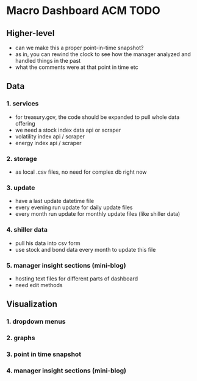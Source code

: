 # Macro Dashboard ACM TODO

## Higher-level
* can we make this a proper point-in-time snapshot?
* as in, you can rewind the clock to see how the manager analyzed and handled things in the past
* what the comments were at that point in time etc

## Data

### 1. services 
* for treasury.gov, the code should be expanded to pull whole data offering
* we need a stock index data api or scraper
* volatility index api / scraper
* energy index api / scraper

### 2. storage
* as local .csv files, no need for complex db right now

### 3. update
* have a last update datetime file
* every evening run update for daily update files
* every month run update for monthly update files (like shiller data)

### 4. shiller data
* pull his data into csv form
* use stock and bond data every month to update this file

### 5. manager insight sections (mini-blog)
* hosting text files for different parts of dashboard
* need edit methods

## Visualization

### 1. dropdown menus

### 2. graphs

### 3. point in time snapshot

### 4. manager insight sections (mini-blog)
